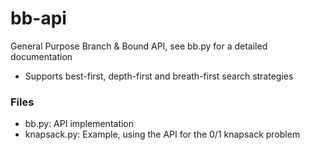 # bb-api
General Purpose Branch &amp; Bound API, see bb.py for a detailed documentation

* Supports best-first, depth-first and breath-first search strategies

### Files

* bb.py: API implementation
* knapsack.py: Example, using the API for the 0/1 knapsack problem
